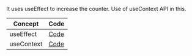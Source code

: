 It uses useEffect to increase the counter.
Use of useContext API in this.

| Concept    | Code             |
| ---------- | ---------------- |
| useEffect  | [Code](./App.js) |
| useContext | [Code]()         |
